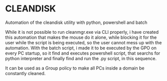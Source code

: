 # CLEANDISK

Automation of the cleandisk utility with python, powershell and batch

While it is not possible to run cleanmgr.exe via CLI properly, i have created this automation that makes the mouse do it alone, while blocking it for the user while the script is being executed, so the user cannot mess up 
with the automation. With the batch script, i made it to be executed by the GPO on every PC startup, so it find and executes powershell script, that searchs for python interpreter
and finally find and run the .py script, in this sequence.

It can be used as a Group policy to make all PCs inside a domain be constantly cleaned.
